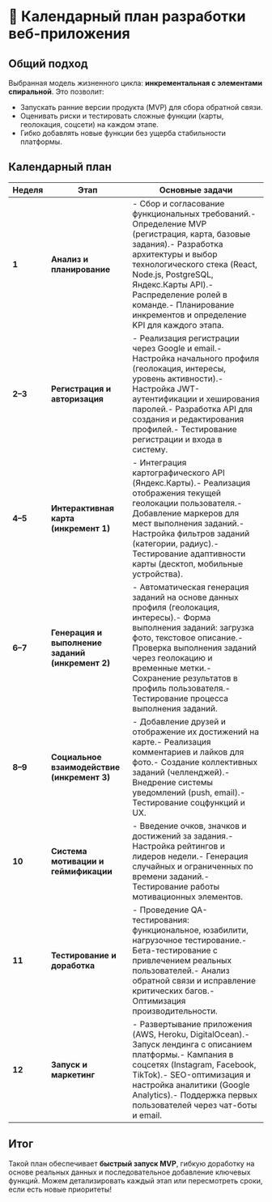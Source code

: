 # 🚀 Календарный план разработки веб-приложения

## Общий подход

Выбранная модель жизненного цикла: **инкрементальная с элементами спиральной**. Это позволит:

- Запускать ранние версии продукта (MVP) для сбора обратной связи.
- Оценивать риски и тестировать сложные функции (карты, геолокация, соцсети) на каждом этапе.
- Гибко добавлять новые функции без ущерба стабильности платформы.

## Календарный план

| Неделя  | Этап                                             | Основные задачи                                                                                                                                                                                                                                                                                                |
| ------- | ------------------------------------------------ | -------------------------------------------------------------------------------------------------------------------------------------------------------------------------------------------------------------------------------------------------------------------------------------------------------------- |
| **1**   | **Анализ и планирование**                        | - Сбор и согласование функциональных требований.- Определение MVP (регистрация, карта, базовые задания).- Разработка архитектуры и выбор технологического стека (React, Node.js, PostgreSQL, Яндекс.Карты API).- Распределение ролей в команде.- Планирование инкрементов и определение KPI для каждого этапа. |
| **2–3** | **Регистрация и авторизация**                    | - Реализация регистрации через Google и email.- Настройка начального профиля (геолокация, интересы, уровень активности).- Настройка JWT-аутентификации и хеширования паролей.- Разработка API для создания и редактирования профилей.- Тестирование регистрации и входа в систему.                             |
| **4–5** | **Интерактивная карта (инкремент 1)**            | - Интеграция картографического API (Яндекс.Карты).- Реализация отображения текущей геолокации пользователя.- Добавление маркеров для мест выполнения заданий.- Настройка фильтров заданий (категории, радиус).- Тестирование адаптивности карты (десктоп, мобильные устройства).                               |
| **6–7** | **Генерация и выполнение заданий (инкремент 2)** | - Автоматическая генерация заданий на основе данных профиля (геолокация, интересы).- Форма выполнения заданий: загрузка фото, текстовое описание.- Проверка выполнения заданий через геолокацию и временные метки.- Сохранение результатов в профиль пользователя.- Тестирование процесса выполнения заданий.  |
| **8–9** | **Социальное взаимодействие (инкремент 3)**      | - Добавление друзей и отображение их достижений на карте.- Реализация комментариев и лайков для фото.- Создание коллективных заданий (челленджей).- Внедрение системы уведомлений (push, email).- Тестирование соцфункций и UX.                                                                                |
| **10**  | **Система мотивации и геймификации**             | - Введение очков, значков и достижений за задания.- Настройка рейтингов и лидеров недели.- Генерация случайных и ограниченных по времени заданий.- Тестирование работы мотивационных элементов.                                                                                                                |
| **11**  | **Тестирование и доработка**                     | - Проведение QA-тестирования: функциональное, юзабилити, нагрузочное тестирование.- Бета-тестирование с привлечением реальных пользователей.- Анализ обратной связи и исправление критических багов.- Оптимизация производительности.                                                                          |
| **12**  | **Запуск и маркетинг**                           | - Развертывание приложения (AWS, Heroku, DigitalOcean).- Запуск лендинга с описанием платформы.- Кампания в соцсетях (Instagram, Facebook, TikTok).- SEO-оптимизация и настройка аналитики (Google Analytics).- Поддержка первых пользователей через чат-боты и email.                                         |

## Итог

Такой план обеспечивает **быстрый запуск MVP**, гибкую доработку на основе реальных данных и последовательное добавление ключевых функций. Можем детализировать каждый этап или пересмотреть сроки, если есть новые приоритеты!

